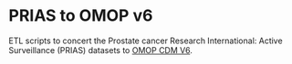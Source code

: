 # PRIAS to OMOP v6
ETL scripts to concert the Prostate cancer Research International: Active Surveillance (PRIAS) datasets to [OMOP CDM V6](https://github.com/OHDSI/CommonDataModel/tree/v6.0.0).
